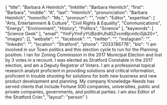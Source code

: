{
  "title": "Barbara A Heimlich",
  "linktitle": "Barbara Heimlich",
  "first": "Barbara",
  "middle": "A",
  "last": "Heimlich",
  "pronunciation": "Barbara Heimlich",
  "honorific": "Ms.",
  "pronoun": "",
  "role": "Editor",
  "expertise": [
    "Arts, Entertainment & Culture",
    "Civil Rights & Equality",
    "Communications",
    "Energy",
    "Environment",
    "History",
    "Politics",
    "Science"
  ],
  "keywords": [
    "Science Geek"
  ],
  "email": "YmFyYmFyYUBzdHJhdGZvcmRjcmllci5jb20=",
  "images": [],
  "website": "",
  "facebook": "",
  "twitter": "",
  "instagram": "",
  "linkedin": "",
  "location": "Stratford",
  "phone": "2033786776",
  "bio": "I am involved in our Town politics and this election cycle to run for the Planning position.  I ran for Zoning Commission in the 2017 Municipal Election and lost by 3 votes in a recount.  I was elected as Stratford Constable in the 2017 election, and am a Deputy Registrar of Voters.  I am a professional topical research analyst proficient in providing solutions and critical information, proficient in trouble shooting for solutions for both new business and new product development and planning. My company Knowledge-Needs has served clients that include Fortune 500 companies, universities, public and private companies, governments, and political parties. I am also Editor of the Stratford Crier.",
  "layout": "person"
}
